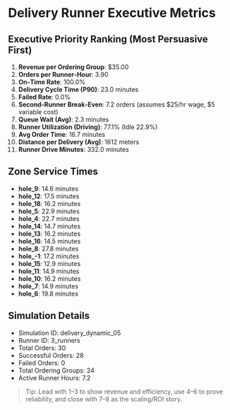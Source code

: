 # Delivery Runner Executive Metrics

## Executive Priority Ranking (Most Persuasive First)
1. **Revenue per Ordering Group**: $35.00
2. **Orders per Runner‑Hour**: 3.90
3. **On‑Time Rate**: 100.0%
4. **Delivery Cycle Time (P90)**: 23.0 minutes
5. **Failed Rate**: 0.0%
6. **Second‑Runner Break‑Even**: 7.2 orders (assumes $25/hr wage, $5 variable cost)
7. **Queue Wait (Avg)**: 2.3 minutes
8. **Runner Utilization (Driving)**: 77.1% (Idle 22.9%)
9. **Avg Order Time**: 16.7 minutes
10. **Distance per Delivery (Avg)**: 1612 meters
11. **Runner Drive Minutes**: 332.0 minutes

## Zone Service Times
- **hole_9**: 14.6 minutes
- **hole_12**: 17.5 minutes
- **hole_18**: 16.2 minutes
- **hole_5**: 22.9 minutes
- **hole_4**: 22.7 minutes
- **hole_14**: 14.7 minutes
- **hole_13**: 16.2 minutes
- **hole_16**: 14.5 minutes
- **hole_8**: 27.8 minutes
- **hole_-1**: 17.2 minutes
- **hole_15**: 12.9 minutes
- **hole_11**: 14.9 minutes
- **hole_10**: 16.2 minutes
- **hole_7**: 14.9 minutes
- **hole_6**: 19.8 minutes


## Simulation Details
- Simulation ID: delivery_dynamic_05
- Runner ID: 3_runners
- Total Orders: 30
- Successful Orders: 28
- Failed Orders: 0
- Total Ordering Groups: 24
- Active Runner Hours: 7.2

> Tip: Lead with 1–3 to show revenue and efficiency, use 4–6 to prove reliability, and close with 7–8 as the scaling/ROI story.
